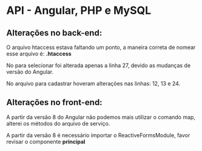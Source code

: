 <h1>API - Angular, PHP e MySQL</h1>

<h2>Alterações no back-end:</h2>
<p>O arquivo htaccess estava faltando um ponto, a maneira correta de nomear esse arquivo é: <b>.htaccess</b></p>
<p>No para selecionar foi alterada apenas a linha 27, devido as mudanças de versão do Angular.</p>
<p>No arquivo para cadastrar hoveram alterações nas linhas: 12, 13 e 24.</p>

<h2>Alterações no front-end:</h2>
<p>A partir da versão 8 do Angular não podemos mais utilizar o comando map, alterei os métodos do arquivo de serviço.</p>
<p>A partir da versão 8 é necessário importar o ReactiveFormsModule, favor revisar o componente <b>principal</b></p>
